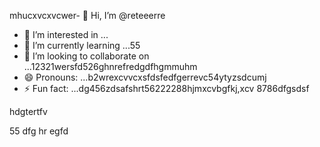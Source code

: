 mhucxvcxvcwer- 👋 Hi, I’m @reteeerre
- 👀 I’m interested in ...
- 🌱 I’m currently learning ...55
- 💞️ I’m looking to collaborate on ...12321wersfd526ghnrefredgdfhgmmuhm
- 😄 Pronouns: ...b2wrexcvvcxsfdsfedfgerrevc54ytyzsdcumj
- ⚡ Fun fact: ...dg456zdsafshrt56222288hjmxcvbgfkj,xcv
8786dfgsdsf
<!---rwecvnvb152955+dsfcxvc
reteeerre/reteeerre is a ✨ special ✨ repository because its123 `README.md` (this fi3le) appears on youffr GitrwerHgfbfgub prohrtfile8876dffxcvd.sdasfd
You can click the Preview link to take a look at your changes.пd4545sdf1sdf232162dfgdf
--->hdgtertfv
55
dfg
hr
egfd
